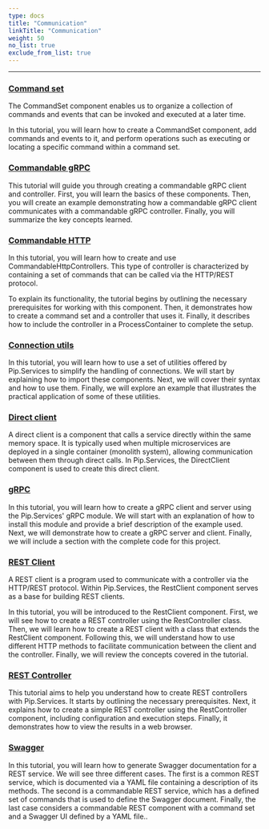 ```yaml
---
type: docs
title: "Communication"
linkTitle: "Communication" 
weight: 50
no_list: true
exclude_from_list: true
---
```

---

### [Command set](command_set)
The CommandSet component enables us to organize a collection of commands and events that can be invoked and executed at a later time.

In this tutorial, you will learn how to create a CommandSet component, add commands and events to it, and perform operations such as executing or locating a specific command within a command set.

### [Commandable gRPC](commandable_grpc)
This tutorial will guide you through creating a commandable gRPC client and controller. First, you will learn the basics of these components. Then, you will create an example demonstrating how a commandable gRPC client communicates with a commandable gRPC controller. Finally, you will summarize the key concepts learned.

### [Commandable HTTP](commandable_http)


In this tutorial, you will learn how to create and use CommandableHttpControllers. This type of controller is characterized by containing a set of commands that can be called via the HTTP/REST protocol.

To explain its functionality, the tutorial begins by outlining the necessary prerequisites for working with this component. Then, it demonstrates how to create a command set and a controller that uses it. Finally, it describes how to include the controller in a ProcessContainer to complete the setup.

### [Connection utils](connection_utils)

In this tutorial, you will learn how to use a set of utilities offered by Pip.Services to simplify the handling of connections. We will start by explaining how to import these components. Next, we will cover their syntax and how to use them. Finally, we will explore an example that illustrates the practical application of some of these utilities.

### [Direct client](direct_client)

A direct client is a component that calls a service directly within the same memory space. It is typically used when multiple microservices are deployed in a single container (monolith system), allowing communication between them through direct calls. In Pip.Services, the DirectClient component is used to create this direct client.

### [gRPC](grpc)

In this tutorial, you will learn how to create a gRPC client and server using the Pip.Services' gRPC module. We will start with an explanation of how to install this module and provide a brief description of the example used. Next, we will demonstrate how to create a gRPC server and client. Finally, we will include a section with the complete code for this project.


### [REST Client](rest_client)

A REST client is a program used to communicate with a controller via the HTTP/REST protocol. Within Pip.Services, the RestClient component serves as a base for building REST clients.

In this tutorial, you will be introduced to the RestClient component. First, we will see how to create a REST controller using the RestController class. Then, we will learn how to create a REST client with a class that extends the RestClient component. Following this, we will understand how to use different HTTP methods to facilitate communication between the client and the controller. Finally, we will review the concepts covered in the tutorial.

### [REST Controller](rest_controller)

This tutorial aims to help you understand how to create REST controllers with Pip.Services. It starts by outlining the necessary prerequisites. Next, it explains how to create a simple REST controller using the RestController component, including configuration and execution steps. Finally, it demonstrates how to view the results in a web browser.

### [Swagger](swagger)

In this tutorial, you will learn how to generate Swagger documentation for a REST service. We will see three different cases. The first is a common REST service, which is documented via a YAML file containing a description of its methods. The second is a commandable REST service, which has a defined set of commands that is used to define the Swagger document. Finally, the last case considers a commandable REST component with a command set and a Swagger UI defined by a YAML file.. 
